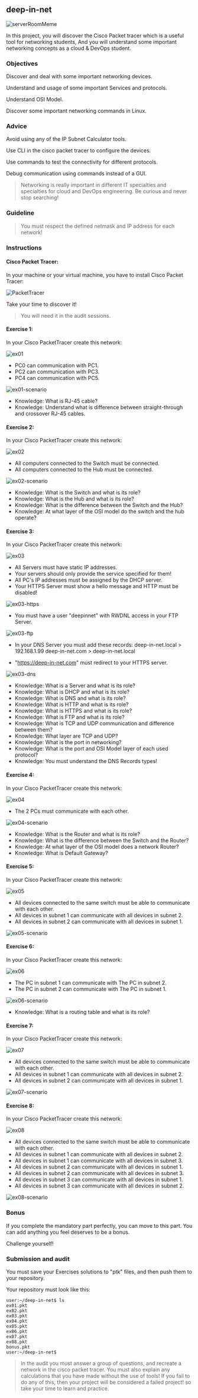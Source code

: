 ## deep-in-net

![serverRoomMeme](https://assets.01-edu.org/devops-branch/DeepInNet/serverRoomMeme.jpg)

In this project, you will discover the Cisco Packet tracer which is a useful tool for networking students, And you will understand some important networking concepts as a cloud & DevOps student.

### Objectives

Discover and deal with some important networking devices.

Understand and usage of some important Services and protocols.

Understand OSI Model.

Discover some important networking commands in Linux.

### Advice

Avoid using any of the IP Subnet Calculator tools.

Use CLI in the cisco packet tracer to configure the devices.

Use commands to test the connectivity for different protocols.

Debug communication using commands instead of a GUI.

> Networking is really important in different IT specialties and specialties for cloud and DevOps engineering.
> Be curious and never stop searching!

### Guideline

> You must respect the defined netmask and IP address for each network!

### Instructions

#### Cisco Packet Tracer:

In your machine or your virtual machine, you have to install Cisco Packet Tracer:

![PacketTracer](https://assets.01-edu.org/devops-branch/DeepInNet/PacketTracer.jpg)

Take your time to discover it!

> You will need it in the audit sessions.

#### Exercise 1:

In your Cisco PacketTracer create this network:

![ex01](https://assets.01-edu.org/devops-branch/DeepInNet/ex01.jpg)

- PC0 can communication with PC1.
- PC2 can communication with PC3.
- PC4 can communication with PC5.

![ex01-scenario](https://assets.01-edu.org/devops-branch/DeepInNet/ex01-scenario.jpg)

- Knowledge: What is RJ-45 cable?
- Knowledge: Understand what is difference between straight-through and crossover RJ-45 cables.

#### Exercise 2:

In your Cisco PacketTracer create this network:

![ex02](https://assets.01-edu.org/devops-branch/DeepInNet/ex02.jpg)

- All computers connected to the Switch must be connected.
- All computers connected to the Hub must be connected.

![ex02-scenario](https://assets.01-edu.org/devops-branch/DeepInNet/ex02-scenario.jpg)

- Knowledge: What is the Switch and what is its role?
- Knowledge: What is the Hub and what is its role?
- Knowledge: What is the difference between the Switch and the Hub?
- Knowledge: At what layer of the OSI model do the switch and the hub operate?

#### Exercise 3:

In your Cisco PacketTracer create this network:

![ex03](https://assets.01-edu.org/devops-branch/DeepInNet/ex03.jpg)

- All Servers must have static IP addresses.
- Your servers should only provide the service specified for them!
- All PC's IP addresses must be assigned by the DHCP server.
- Your HTTPS Server must show a hello message and HTTP must be disabled!

![ex03-https](https://assets.01-edu.org/devops-branch/DeepInNet/ex03-https.jpg)

- You must have a user "deepinnet" with RWDNL access in your FTP Server.

![ex03-ftp](https://assets.01-edu.org/devops-branch/DeepInNet/ex03-ftp.jpg)

- In your DNS Server you must add these records:
    deep-in-net.local > 192.168.1.99
    deep-in-net.com > deep-in-net.local

- "https://deep-in-net.com" must redirect to your HTTPS server.

![ex03-dns](https://assets.01-edu.org/devops-branch/DeepInNet/ex03-dns.jpg)

- Knowledge: What is a Server and what is its role?
- Knowledge: What is DHCP and what is its role?
- Knowledge: What is DNS and what is its role?
- Knowledge: What is HTTP and what is its role?
- Knowledge: What is HTTPS and what is its role?
- Knowledge: What is FTP and what is its role?
- Knowledge: What is TCP and UDP communication and difference between them?
- Knowledge: What layer are TCP and UDP?
- Knowledge: What is the port in networking?
- Knowledge: What is the port and OSI Model layer of each used protocol?
- Knowledge: You must understand the DNS Records types!

#### Exercise 4:

In your Cisco PacketTracer create this network:

![ex04](https://assets.01-edu.org/devops-branch/DeepInNet/ex04.jpg)

- The 2 PCs must communicate with each other.

![ex04-scenario](https://assets.01-edu.org/devops-branch/DeepInNet/ex04-scenario.jpg)

- Knowledge: What is the Router and what is its role?
- Knowledge: What is the difference between the Switch and the Router?
- Knowledge: At what layer of the OSI model does a network Router?
- Knowledge: What is Default Gateway?

#### Exercise 5:

In your Cisco PacketTracer create this network:

![ex05](https://assets.01-edu.org/devops-branch/DeepInNet/ex05.jpg)

- All devices connected to the same switch must be able to communicate with each other.
- All devices in subnet 1 can communicate with all devices in subnet 2.
- All devices in subnet 2 can communicate with all devices in subnet 1.

![ex05-scenario](https://assets.01-edu.org/devops-branch/DeepInNet/ex05-scenario.jpg)

#### Exercise 6:

In your Cisco PacketTracer create this network:

![ex06](https://assets.01-edu.org/devops-branch/DeepInNet/ex06.jpg)

- The PC in subnet 1 can communicate with The PC in subnet 2.
- The PC in subnet 2 can communicate with The PC in subnet 1.

![ex06-scenario](https://assets.01-edu.org/devops-branch/DeepInNet/ex06-scenario.jpg)

- Knowledge: What is a routing table and what is its role?

#### Exercise 7:

In your Cisco PacketTracer create this network:

![ex07](https://assets.01-edu.org/devops-branch/DeepInNet/ex07.jpg)

- All devices connected to the same switch must be able to communicate with each other.
- All devices in subnet 1 can communicate with all devices in subnet 2.
- All devices in subnet 2 can communicate with all devices in subnet 1.

![ex07-scenario](https://assets.01-edu.org/devops-branch/DeepInNet/ex07-scenario.jpg)

#### Exercise 8:

In your Cisco PacketTracer create this network:

![ex08](https://assets.01-edu.org/devops-branch/DeepInNet/ex08.jpg)

- All devices connected to the same switch must be able to communicate with each other.
- All devices in subnet 1 can communicate with all devices in subnet 2.
- All devices in subnet 1 can communicate with all devices in subnet 3.
- All devices in subnet 2 can communicate with all devices in subnet 1.
- All devices in subnet 2 can communicate with all devices in subnet 3.
- All devices in subnet 3 can communicate with all devices in subnet 1.
- All devices in subnet 3 can communicate with all devices in subnet 2.

![ex08-scenario](https://assets.01-edu.org/devops-branch/DeepInNet/ex08-scenario.jpg)

### Bonus

If you complete the mandatory part perfectly, you can move to this part. You can add anything you feel deserves to be a bonus.

Challenge yourself!

### Submission and audit

You must save your Exercises solutions to "ptk" files, and then push them to your repository.

Your repository must look like this:

```console
user:~/deep-in-net$ ls
ex01.pkt
ex02.pkt
ex03.pkt
ex04.pkt
ex05.pkt
ex06.pkt
ex07.pkt
ex08.pkt
bonus.pkt
user:~/deep-in-net$
```

> In the audit you must answer a group of questions, and recreate a network in the cisco packet tracer.
> You must also explain any calculations that you have made without the use of tools!
> If you fail to do any of this, then your project will be considered a failed project! so take your time to learn and practice.
